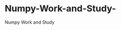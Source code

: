    # Numpy-Work-and-Study-
Numpy Work and Study 
                
                
                                  
                                  
                                    
                                                                                               
                                                                                                                                     
                       
                         
                       
                                            
                                                                                         
                                                                                                 
            
                  
                                                                      
                                        
                                                   
                                                    
                   
                        
               
